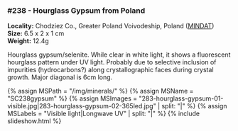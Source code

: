 
### #238 - Hourglass Gypsum from Poland

**Locality:** Chodziez Co., Greater Poland Voivodeship, Poland ([MINDAT](https://www.mindat.org/loc-62646.html))  
**Size:** 6.5 x 2 x 1 cm  
**Weight:** 12.4g

Hourglass gypsum/selenite. While clear in white light, it shows a fluorescent
hourglass pattern under UV light. Probably due to selective inclusion of
impurities (hydrocarbons?) along crystallographic faces during crystal growth.
Major diagonal is 6cm long.

{% assign MSPath = "/img/minerals/" %}
{% assign MSName = "SC238gypsum" %}
{% assign MSImages = "283-hourglass-gypsum-01-visible.jpg|283-hourglass-gypsum-02-365led.jpg" | split: "|" %}
{% assign MSLabels = "Visible light|Longwave UV" | split: "|" %}
{% include slideshow.html %}

